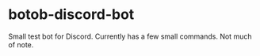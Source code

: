 # botob-discord-bot
Small test bot for Discord.
Currently has a few small commands. Not much of note.
